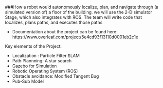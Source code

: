 ###How a robot would autonomously localize, plan, and navigate through (a simulated version of) a floor of the building.
we will use the 2-D simulator Stage, which also integrates with ROS. 
The team will write code that localizes, plans paths, and executes those paths. 

- Documentation about the project can be found here:
  https://www.overleaf.com/project/5e4cd93f13110d0001eb2c1e
  
 Key elements of the Project:
 
- Localization : Particle Filter SLAM
- Path Plannning: A star search
- Gazebo for Simulation
- Robotic Operating System (ROS)
- Obstacle avoidance: Modified Tangent Bug
- Pub-Sub Model
